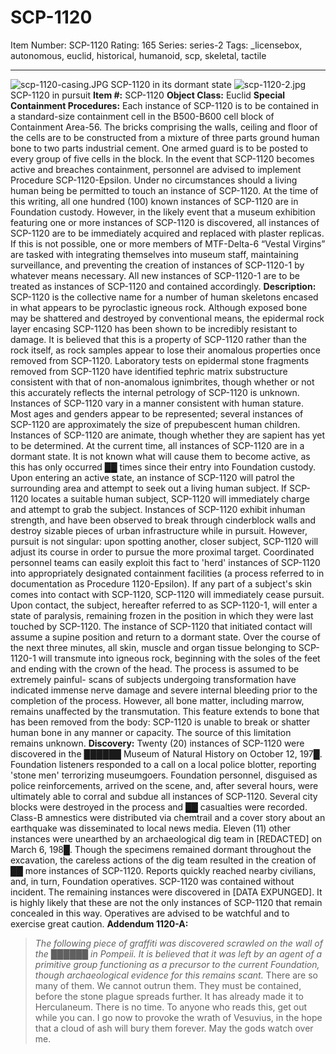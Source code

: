 # SCP-1120
Item Number: SCP-1120
Rating: 165
Series: series-2
Tags: _licensebox, autonomous, euclid, historical, humanoid, scp, skeletal, tactile

---

![scp-1120-casing.JPG](https://scp-wiki.wdfiles.com/local--files/scp-1120/scp-1120-casing.JPG)
SCP-1120 in its dormant state
![scp-1120-2.jpg](https://scp-wiki.wdfiles.com/local--files/scp-1120/scp-1120-2.jpg)
SCP-1120 in pursuit
**Item #:** SCP-1120
**Object Class:** Euclid
**Special Containment Procedures:** Each instance of SCP-1120 is to be contained in a standard-size containment cell in the B500-B600 cell block of Containment Area-56. The bricks comprising the walls, ceiling and floor of the cells are to be constructed from a mixture of three parts ground human bone to two parts industrial cement. One armed guard is to be posted to every group of five cells in the block. In the event that SCP-1120 becomes active and breaches containment, personnel are advised to implement Procedure SCP-1120-Epsilon. Under no circumstances should a living human being be permitted to touch an instance of SCP-1120.
At the time of this writing, all one hundred (100) known instances of SCP-1120 are in Foundation custody. However, in the likely event that a museum exhibition featuring one or more instances of SCP-1120 is discovered, all instances of SCP-1120 are to be immediately acquired and replaced with plaster replicas. If this is not possible, one or more members of MTF-Delta-6 “Vestal Virgins” are tasked with integrating themselves into museum staff, maintaining surveillance, and preventing the creation of instances of SCP-1120-1 by whatever means necessary. All new instances of SCP-1120-1 are to be treated as instances of SCP-1120 and contained accordingly.
**Description:** SCP-1120 is the collective name for a number of human skeletons encased in what appears to be pyroclastic igneous rock. Although exposed bone may be shattered and destroyed by conventional means, the epidermal rock layer encasing SCP-1120 has been shown to be incredibly resistant to damage. It is believed that this is a property of SCP-1120 rather than the rock itself, as rock samples appear to lose their anomalous properties once removed from SCP-1120. Laboratory tests on epidermal stone fragments removed from SCP-1120 have identified tephric matrix substructure consistent with that of non-anomalous ignimbrites, though whether or not this accurately reflects the internal petrology of SCP-1120 is unknown.
Instances of SCP-1120 vary in a manner consistent with human stature. Most ages and genders appear to be represented; several instances of SCP-1120 are approximately the size of prepubescent human children.
Instances of SCP-1120 are animate, though whether they are sapient has yet to be determined. At the current time, all instances of SCP-1120 are in a dormant state. It is not known what will cause them to become active, as this has only occurred ██ times since their entry into Foundation custody.
Upon entering an active state, an instance of SCP-1120 will patrol the surrounding area and attempt to seek out a living human subject. If SCP-1120 locates a suitable human subject, SCP-1120 will immediately charge and attempt to grab the subject. Instances of SCP-1120 exhibit inhuman strength, and have been observed to break through cinderblock walls and destroy sizable pieces of urban infrastructure while in pursuit. However, pursuit is not singular: upon spotting another, closer subject, SCP-1120 will adjust its course in order to pursue the more proximal target. Coordinated personnel teams can easily exploit this fact to 'herd' instances of SCP-1120 into appropriately designated containment facilities (a process referred to in documentation as Procedure 1120-Epsilon).
If any part of a subject's skin comes into contact with SCP-1120, SCP-1120 will immediately cease pursuit. Upon contact, the subject, hereafter referred to as SCP-1120-1, will enter a state of paralysis, remaining frozen in the position in which they were last touched by SCP-1120. The instance of SCP-1120 that initiated contact will assume a supine position and return to a dormant state. Over the course of the next three minutes, all skin, muscle and organ tissue belonging to SCP-1120-1 will transmute into igneous rock, beginning with the soles of the feet and ending with the crown of the head. The process is assumed to be extremely painful- scans of subjects undergoing transformation have indicated immense nerve damage and severe internal bleeding prior to the completion of the process. However, all bone matter, including marrow, remains unaffected by the transmutation. This feature extends to bone that has been removed from the body: SCP-1120 is unable to break or shatter human bone in any manner or capacity. The source of this limitation remains unknown.
**Discovery:** Twenty (20) instances of SCP-1120 were discovered in the ██████ Museum of Natural History on October 12, 197█. Foundation listeners responded to a call on a local police blotter, reporting 'stone men' terrorizing museumgoers. Foundation personnel, disguised as police reinforcements, arrived on the scene, and, after several hours, were ultimately able to corral and subdue all instances of SCP-1120. Several city blocks were destroyed in the process and ██ casualties were recorded. Class-B amnestics were distributed via chemtrail and a cover story about an earthquake was disseminated to local news media.
Eleven (11) other instances were unearthed by an archaeological dig team in [REDACTED] on March 6, 198█. Though the specimens remained dormant throughout the excavation, the careless actions of the dig team resulted in the creation of ██ more instances of SCP-1120. Reports quickly reached nearby civilians, and, in turn, Foundation operatives. SCP-1120 was contained without incident.
The remaining instances were discovered in [DATA EXPUNGED]. It is highly likely that these are not the only instances of SCP-1120 that remain concealed in this way. Operatives are advised to be watchful and to exercise great caution.
**Addendum 1120-A:**
> _The following piece of graffiti was discovered scrawled on the wall of the ██████ in Pompeii. It is believed that it was left by an agent of a primitive group functioning as a precursor to the current Foundation, though archaeological evidence for this remains scant._
> There are so many of them. We cannot outrun them. They must be contained, before the stone plague spreads further. It has already made it to Herculaneum. There is no time. To anyone who reads this, get out while you can. I go now to provoke the wrath of Vesuvius, in the hope that a cloud of ash will bury them forever. May the gods watch over me.